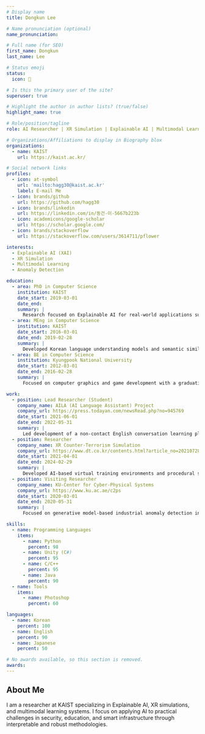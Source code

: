 ```yaml
---
# Display name
title: Dongkun Lee

# Name pronunciation (optional)
name_pronunciation: 

# Full name (for SEO)
first_name: Dongkun
last_name: Lee

# Status emoji
status:
  icon: 🚀

# Is this the primary user of the site?
superuser: true

# Highlight the author in author lists? (true/false)
highlight_name: true

# Role/position/tagline
role: AI Researcher | XR Simulation | Explainable AI | Multimodal Learning

# Organizations/Affiliations to display in Biography blox
organizations:
  - name: KAIST
    url: https://kaist.ac.kr/

# Social network links
profiles:
  - icon: at-symbol
    url: 'mailto:hagg30@kaist.ac.kr'
    label: E-mail Me
  - icon: brands/github
    url: https://github.com/hagg30
  - icon: brands/linkedin
    url: https://linkedin.com/in/동건-이-5667b223b
  - icon: academicons/google-scholar
    url: https://scholar.google.com/
  - icon: brands/stackoverflow
    url: https://stackoverflow.com/users/3614711/pflower

interests:
  - Explainable AI (XAI)
  - XR Simulation
  - Multimodal Learning
  - Anomaly Detection

education:
  - area: PhD in Computer Science
    institution: KAIST
    date_start: 2019-03-01
    date_end: 
    summary: |
      Research focused on Explainable AI for real-world applications such as smart energy systems, education, and safety. Worked on anomaly detection, risk assessment, and XR simulation projects.
  - area: MEng in Computer Science
    institution: KAIST
    date_start: 2016-03-01
    date_end: 2019-02-28
    summary: |
      Developed Korean language understanding models and semantic similarity techniques through deep learning.
  - area: BE in Computer Science
    institution: Kyungpook National University
    date_start: 2012-03-01
    date_end: 2016-02-28
    summary: |
      Focused on computer graphics and game development with a graduation project involving interactive game design and optimization.

work:
  - position: Lead Researcher (Student)
    company_name: AILA (AI Language Assistant) Project
    company_url: https://press.todayan.com/newsRead.php?no=945769
    date_start: 2021-06-01
    date_end: 2022-05-31
    summary: |
      Led development of a non-contact English conversation learning platform with 3D avatars, integrating Unity and chatbot systems.
  - position: Researcher
    company_name: XR Counter-Terrorism Simulation
    company_url: https://www.dt.co.kr/contents.html?article_no=2021072802109923645006
    date_start: 2021-04-01
    date_end: 2024-02-29
    summary: |
      Developed AI-based virtual training environments and procedural scenario generation for police counter-terrorism exercises.
  - position: Visiting Researcher
    company_name: KU-Center for Cyber-Physical Systems
    company_url: https://www.ku.ac.ae/c2ps
    date_start: 2020-03-01
    date_end: 2020-05-31
    summary: |
      Focused on generative model-based industrial anomaly detection in safety-critical infrastructures.

skills:
  - name: Programming Languages
    items:
      - name: Python
        percent: 98
      - name: Unity (C#)
        percent: 95
      - name: C/C++
        percent: 95
      - name: Java
        percent: 90
  - name: Tools
    items:
      - name: Photoshop
        percent: 60

languages:
  - name: Korean
    percent: 100
  - name: English
    percent: 90
  - name: Japanese
    percent: 50

# No awards available, so this section is removed.
awards: 
---
```


## About Me

I am a researcher at KAIST specializing in Explainable AI, XR simulations, and multimodal learning systems. I focus on applying AI to practical challenges in security, education, and smart infrastructure through interpretable and robust methodologies.
